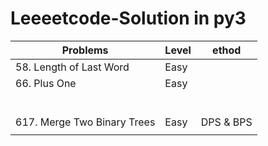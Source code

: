# Leeeetcode-Solution in py3

| Problems | Level | ethod |
| -- | -- | -- |
| 58. Length of Last Word | Easy | |
| 66. Plus One | Easy | |
|  |  |  |
|  |  |  |
|  |  |  |
|  |  |  |
|  |  |  |
|  |  |  |
| 617. Merge Two Binary Trees | Easy | DPS & BPS |
|  |  |  |
